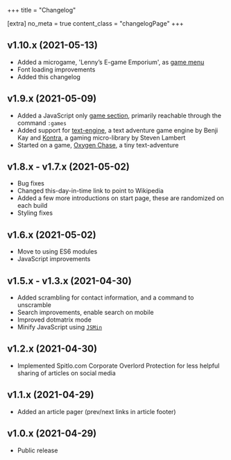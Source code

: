 +++
title = "Changelog"

[extra]
no_meta = true
content_class = "changelogPage"
+++

## v1.10.x (2021-05-13)

- Added a microgame, 'Lenny’s E-game Emporium', as [game menu](/games/)
- Font loading improvements
- Added this changelog

## v1.9.x (2021-05-09)

- Added a JavaScript only [game section](/games/), primarily reachable through the command `:games`
- Added support for [text-engine](https://github.com/okaybenji/text-engine), a text adventure game engine by
Benji Kay and [Kontra](https://github.com/straker/kontra), a gaming micro-library by Steven Lambert
- Started on a game, [Oxygen Chase](/games/oxygen-chase/), a tiny text-adventure

## v1.8.x - v1.7.x (2021-05-02)

- Bug fixes
- Changed this-day-in-time link to point to Wikipedia
- Added a few more introductions on start page, these are randomized on each build
- Styling fixes

## v1.6.x (2021-05-02)

- Move to using ES6 modules
- JavaScript improvements

## v1.5.x - v1.3.x (2021-04-30)

- Added scrambling for contact information, and a command to unscramble
- Search improvements, enable search on mobile
- Improved dotmatrix mode
- Minify JavaScript using [`JSMin`](https://www.crockford.com/jsmin.html)

## v1.2.x (2021-04-30)

- Implemented Spitlo.com Corporate Overlord Protection for less helpful sharing of articles on social media

## v1.1.x (2021-04-29)

- Added an article pager (prev/next links in article footer)

## v1.0.x (2021-04-29)

- Public release
